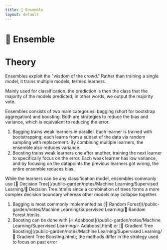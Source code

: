 ```yaml
---
title: 🎻 Ensemble
layout: default
---
```


# 🎻 Ensemble

# Theory
Ensembles exploit the "wisdom of the crowd." Rather than training a single model, it trains multiple models, termed learners.

Mainly used for classification, the prediction is then the class that the majority of the models predicted; in other words, we output the majority vote.

Ensembles consists of two main categories: bagging (short for bootstrap aggregation) and boosting. Both are strategies to reduce the bias and variance, which is equivalent to reducing the error.
1. Bagging trains weak learners in parallel. Each learner is trained with bootstrapping; each learns from a subset of the data via random sampling with replacement. By combining multiple learners, the ensemble also reduces variance.
2. Boosting trains weak learners one after another, training the next learner to specifically focus on the error. Each weak learner has low variance, and by focusing on the datapoints the previous learners got wrong, the entire ensemble reduces bias.

While the learners can be any classification model, ensembles commonly use [💭 Decision Tree](/public-garden/notes/Machine Learning/Supervised Learning/💭 Decision Tree.html)s since a combination of trees forms a more complex decision boundary whereas other models may collapse together.
1. Bagging is most commonly implemented as [🌲 Random Forest](/public-garden/notes/Machine Learning/Supervised Learning/🌲 Random Forest.html)s.
2. Boosting can be done with [🔥 Adaboost](/public-garden/notes/Machine Learning/Supervised Learning/🔥 Adaboost.html) or [🎍 Gradient Tree Boosting](/public-garden/notes/Machine Learning/Supervised Learning/🎍 Gradient Tree Boosting.html); the methods differ in the strategy used to focus on past error